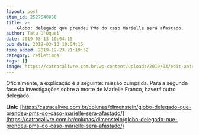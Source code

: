 ```yaml
---
layout: post
item_id: 2527640958
title: >-
    Globo: delegado que prendeu PMs do caso Marielle será afastado.
author: Tatu D'Oquei
date: 2019-03-13 10:04:15
pub_date: 2019-03-13 10:04:15
time_added: 2019-12-23 21:19:32
category: refletimos
tags: []
image: https://catracalivre.com.br/wp-content/uploads/2019/03/edit-antcrz-abr-12031912985-1.jpg
---
```


Oficialmente, a explicação é a seguinte: missão cumprida. Para a segunda fase da investigações sobre a morte de Marielle Franco, haverá outro delegado.

**Link:** [https://catracalivre.com.br/colunas/dimenstein/globo-delegado-que-prendeu-pms-do-caso-marielle-sera-afastado/](https://catracalivre.com.br/colunas/dimenstein/globo-delegado-que-prendeu-pms-do-caso-marielle-sera-afastado/)

